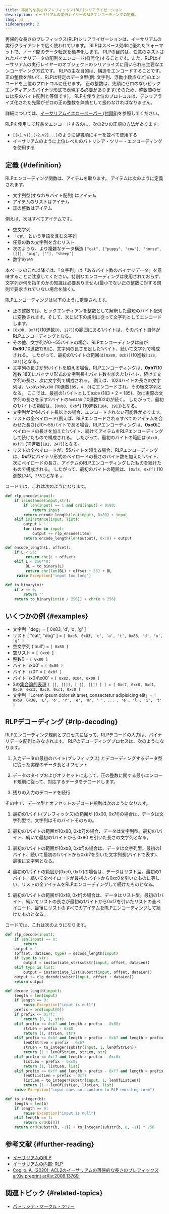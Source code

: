 ```yaml
---
title: 再帰的な長さのプレフィックス(RLP)シリアライゼーション
description: イーサリアムの実行レイヤーのRLPエンコーディングの定義。
lang: ja
sidebarDepth: 2
---
```


再帰的な長さのプレフィックス(RLP)シリアライゼーションは、イーサリアムの実行クライアントで広く使われています。 RLPはスペース効率に優れたフォーマットで、ノード間のデータ転送を標準化します。 RLPの目的は、任意のネストされたバイナリデータの配列をエンコード(符号化)することです。また、RLPはイーサリアムの実行レイヤーのオブジェクトのシリアライズに用いられる主要なエンコーディング方式です。 RLPの主な目的は、構造をエンコードすることです。正の整数を除いて、RLPは特定のデータ型(例: 文字列、浮動小数点など)のエンコードを上位のプロトコルに任せます。 正の整数は、先頭にゼロのないビックエンディアンのバイナリ形式で表現する必要があります(そのため、整数値のゼロは空のバイト配列と等価です)。 RLPを使う上位のプロトコルは、デシリアライズ化された先頭がゼロの正の整数を無効として扱わなければなりません。

詳細については、[イーサリアムイエローペーパー (付録B)](https://ethereum.github.io/yellowpaper/paper.pdf#page=19)を参照してください。

RLPを使用して辞書をエンコードするのに、次の2つの正規の方法があります。

- `[[k1,v1],[k2,v2]...]`のように辞書順にキーを並べて使用する
- イーサリアムのように上位レベルのパトリシア・ツリー・エンコーディングを使用する

## 定義 {#definition}

RLPエンコーディング関数は、アイテムを取ります。 アイテムは次のように定義されます。

- 文字列型(すなわちバイト配列) はアイテム
- アイテムのリストはアイテム
- 正の整数はアイテム

例えば、次はすべてアイテムです。

- 空文字列
- 「cat」という単語を含む文字列
- 任意の数の文字列を含むリスト
- 次のような、より複雑なデータ構造 `["cat", ["puppy", "cow"], "horse", [[]], "pig", [""], "sheep"]`
- 数字の`100`

本ページのこれ以降では、「文字列」は「あるバイト数のバイナリデータ」を意味することに注意してください。特別なエンコーディングは使用されておらず、文字列が何を指すのかの知識は必要ありません(最小でない正の整数に対する規則で要求されていない場合を除く)。

RLPエンコーディングは以下のように定義されます。

- 正の整数では、ビックエンディアンを整数として解釈した最短のバイト配列に変換されます。そして、次に以下の規則に従って文字列としてエンコードします。
- `[0x00, 0x7f]`(10進数`[0, 127]`)の範囲にある1バイトは、そのバイト自体がRLPエンコーディングとなる。
- その他、文字列が0～55バイトの場合、RLPエンコーディングは値が**0x80**(10進数128)に、文字列の長さを足した1バイト、続いて文字列で構成される。 したがって、最初の1バイトの範囲は`[0x80, 0xb7]`(10進数`[128, 183]`)となる。
- 文字列の長さが55バイトを超える場合、RLPエンコーディングは、**0xb7**(10進数 183)にバイナリ形式の文字列長をバイト数を加えた1バイト、続けて文字列の長さ、次に文字列で構成される。 例えば、1024バイトの長さの文字列は、`\xb9\x04\x00` (10進数`185, 4, 0`)にエンコードされ、その後文字列となる。 ここでは、最初の1バイトとして`0xb9` (183 + 2 = 185)、次に実際の文字列の長さを示す2バイトの`0x0400` (10進数1024)が続く。 したがって、最初の1バイトの範囲は、`[0xb8, 0xbf]` (10進数`[184, 191]`)となる。
- 文字列が2^64バイト長以上の場合、エンコードされない可能性があります。
- リストの全ペイロード(例えば、RLPエンコードされるすべてのアイテムを合わせた長さ)が0～55バイトである場合、RLPエンコーディングは、**0xc0**にペイロードの長さを加えた1バイト、続けてアイテムをRLPエンコーディングして続けたもので構成される。 したがって、最初のバイトの範囲は`[0xc0, 0xf7]` (10進数`[192, 247]`)となる。
- リストの全ペイロードが、55バイトを超える場合、RLPエンコーディングは、**0xf7**にバイナリ形式のペイロードの長さのバイト数を加えた1バイト、次にペイロードの長さ、アイテムのRLPエンコーディングしたものを続けたもので構成される。 したがって、最初のバイトの範囲は、`[0xf8, 0xff]` (10進数`[248, 255]`)となる 。

コードでは、これは次のようになります。

```python
def rlp_encode(input):
    if isinstance(input,str):
        if len(input) == 1 and ord(input) < 0x80:
            return input
        return encode_length(len(input), 0x80) + input
    elif isinstance(input, list):
        output = ''
        for item in input:
            output += rlp_encode(item)
        return encode_length(len(output), 0xc0) + output

def encode_length(L, offset):
    if L < 56:
         return chr(L + offset)
    elif L < 256**8:
         BL = to_binary(L)
         return chr(len(BL) + offset + 55) + BL
     raise Exception("input too long")

def to_binary(x):
    if x == 0:
        return ''
    return to_binary(int(x / 256)) + chr(x % 256)
```

## いくつかの例 {#examples}

- 文字列「dog」= [ 0x83, 'd', 'o', 'g' ]
- リスト [ "cat", "dog" ]  = `[ 0xc8, 0x83, 'c', 'a', 't', 0x83, 'd', 'o', 'g' ]`
- 空文字列 ('null') = `[ 0x80 ]`
- 空リスト = `[ 0xc0 ]`
- 整数0 = `[ 0x80 ]`
- バイト '\\x00' = `[ 0x00 ]`
- バイト '\\x0f' = `[ 0x0f ]`
- バイト '\\x04\\x00' = `[ 0x82, 0x04, 0x00 ]`
- 3の[集合論的表現](http://en.wikipedia.org/wiki/Set-theoretic_definition_of_natural_numbers) `[ [], [[]], [ [], [[]] ] ] = [ 0xc7, 0xc0, 0xc1, 0xc0, 0xc3, 0xc0, 0xc1, 0xc0 ]`
- 文字列「Lorem ipsum dolor sit amet, consectetur adipisicing elit」= `[ 0xb8, 0x38, 'L', 'o', 'r', 'e', 'm', ' ', ... , 'e', 'l', 'i', 't' ]`

## RLPデコーディング {#rlp-decoding}

RLPエンコーディング規則とプロセスに従って、RLPデコードの入力は、バイナリデータ配列とみなされます。 RLPのデコーディングプロセスは、次のようになります。

1.  入力データの最初のバイト(プレフィックス) とデコーディングするデータ型に従った実際のデータ長とオフセット

2.  データのタイプおよびオフセットに応じて、正の整数に関する最小エンコード規則に従って、対応するデータをデコードします。

3.  残りの入力のデコードを続行

その中で、データ型とオフセットのデコード規則は次のようになります。

1.  最初の1バイト(プレフィックス)の範囲が [0x00, 0x7f]の場合は、データは文字列型で、文字列はそのバイトそのもの。

2.  最初の1バイトの範囲が[0x80, 0xb7]の場合、データは文字列型。最初の1バイト、続いて最初の1バイトから 0x80 を引いた長さの文字列となる。

3.  最初の1バイトの範囲が[0xb8, 0xbf]の場合は、データは文字列型。最初の1バイト、続いて最初の1バイトから0xb7を引いた文字列長(バイトで表す)、最後に文字列となる。

4.  最初の1バイトの範囲が[0xc0, 0xf7]の場合は、データはリスト型。最初の1バイト、続いて全ペイロードが最初のバイトから0xc0を引いたものに等しい、リストの全アイテムをRLPエンコーディングして続けたものとなる。

5.  最初の1バイトの範囲が[0xf8, 0xff]の場合は、データはリスト型。最初の1バイト、続いてリストの長さが最初の1バイトから0xf7を引いたリストの全ペイロード、最後にリストのすべてのアイテムをRLPエンコーディングして続けたものとなる。

コードでは、これは次のようになります。

```python
def rlp_decode(input):
    if len(input) == 0:
        return
    output = ''
    (offset, dataLen, type) = decode_length(input)
    if type is str:
        output = instantiate_str(substr(input, offset, dataLen))
    elif type is list:
        output = instantiate_list(substr(input, offset, dataLen))
    output += rlp_decode(substr(input, offset + dataLen))
    return output

def decode_length(input):
    length = len(input)
    if length == 0:
        raise Exception("input is null")
    prefix = ord(input[0])
    if prefix <= 0x7f:
        return (0, 1, str)
    elif prefix <= 0xb7 and length > prefix - 0x80:
        strLen = prefix - 0x80
        return (1, strLen, str)
    elif prefix <= 0xbf and length > prefix - 0xb7 and length > prefix - 0xb7 + to_integer(substr(input, 1, prefix - 0xb7)):
        lenOfStrLen = prefix - 0xb7
        strLen = to_integer(substr(input, 1, lenOfStrLen))
        return (1 + lenOfStrLen, strLen, str)
    elif prefix <= 0xf7 and length > prefix - 0xc0:
        listLen = prefix - 0xc0;
        return (1, listLen, list)
    elif prefix <= 0xff and length > prefix - 0xf7 and length > prefix - 0xf7 + to_integer(substr(input, 1, prefix - 0xf7)):
        lenOfListLen = prefix - 0xf7
        listLen = to_integer(substr(input, 1, lenOfListLen))
        return (1 + lenOfListLen, listLen, list)
    raise Exception("input does not conform to RLP encoding form")

def to_integer(b):
    length = len(b)
    if length == 0:
        raise Exception("input is null")
    elif length == 1:
        return ord(b[0])
    return ord(substr(b, -1)) + to_integer(substr(b, 0, -1)) * 256
```

## 参考文献 {#further-reading}

- [イーサリアムのRLP](https://medium.com/coinmonks/data-structure-in-ethereum-episode-1-recursive-length-prefix-rlp-encoding-decoding-d1016832f919)
- [イーサリアムの内部: RLP](https://medium.com/coinmonks/ethereum-under-the-hood-part-3-rlp-decoding-df236dc13e58)
- [Coglio, A. (2020). ACL2のイーサリアムの再帰的な長さのプレフィックス arXiv preprint arXiv:2009.13769.](https://arxiv.org/abs/2009.13769)

## 関連トピック {#related-topics}

- [パトリシア・マークル・ツリー](/developers/docs/data-structures-and-encoding/patricia-merkle-trie)
